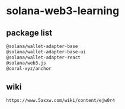# solana-web3-learning

## package list
```bash
@solana/wallet-adapter-base
@solana/wallet-adapter-base-ui
@solana/wallet-adapter-react
@solana/web3.js
@coral-xyz/anchor
```

## wiki
```
https://www.5axxw.com/wiki/content/ejw0r4
```